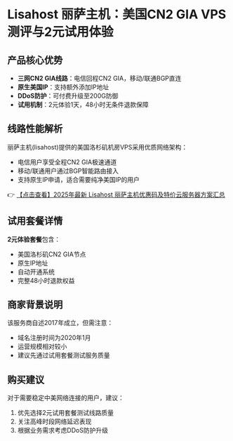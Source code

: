 # Lisahost 丽萨主机：美国CN2 GIA VPS测评与2元试用体验

## 产品核心优势
- **三网CN2 GIA线路**：电信回程CN2 GIA，移动/联通BGP直连
- **原生美国IP**：支持额外添加IP地址
- **DDoS防护**：可付费升级至200G防御
- **试用机制**：2元体验1天，48小时无条件退款保障

## 线路性能解析
丽萨主机(lisahost)提供的美国洛杉矶机房VPS采用优质网络架构：
- 电信用户享受全程CN2 GIA极速通道
- 移动/联通用户通过BGP智能路由接入
- 支持原生IP申请，适合需要纯净美国IP的用户

👉 [【点击查看】2025年最新 Lisahost 丽萨主机优惠码及特价云服务器方案汇总](https://bit.ly/lisazhuji)

## 试用套餐详情
**2元体验套餐**包含：
- 美国洛杉矶CN2 GIA节点
- 原生IP地址
- 自动开通系统
- 完整48小时退款权益

## 商家背景说明
该服务商自述2017年成立，但需注意：
- 域名注册时间为2020年1月
- 运营规模相对较小
- 建议先通过试用套餐测试服务质量

## 购买建议
对于需要稳定中美网络连接的用户，建议：
1. 优先选择2元试用套餐测试线路质量
2. 关注高峰时段网络延迟表现
3. 根据业务需求考虑DDoS防护升级